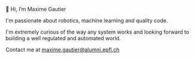 👋 Hi, I’m Maxime Gautier 

I'm passionate about robotics, machine learning and quality code. 

I'm extremely curious of the way any system works and looking forward to building a well regulated and automated world. 

Contact me at maxime.gautier@alumni.epfl.ch

<!---
Maxime00/Maxime00 is a ✨ special ✨ repository because its `README.md` (this file) appears on your GitHub profile.
You can click the Preview link to take a look at your changes.
--->
